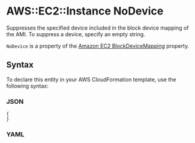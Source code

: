 # AWS::EC2::Instance NoDevice<a name="aws-properties-ec2-instance-nodevice"></a>

Suppresses the specified device included in the block device mapping of the AMI\. To suppress a device, specify an empty string\.

`NoDevice` is a property of the [ Amazon EC2 BlockDeviceMapping](https://docs.aws.amazon.com/AWSCloudFormation/latest/UserGuide/aws-properties-ec2-blockdev-mapping.html) property\.

## Syntax<a name="aws-properties-ec2-instance-nodevice-syntax"></a>

To declare this entity in your AWS CloudFormation template, use the following syntax:

### JSON<a name="aws-properties-ec2-instance-nodevice-syntax.json"></a>

```
{
}
```

### YAML<a name="aws-properties-ec2-instance-nodevice-syntax.yaml"></a>

```

```
